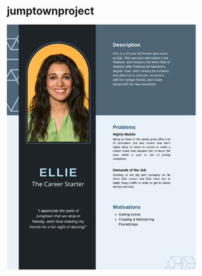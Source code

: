 # jumptownproject


![Ellie's User Persona](https://github.com/EmilyMabie/jumptownproject/blob/main/TheCareerStarter.png)

